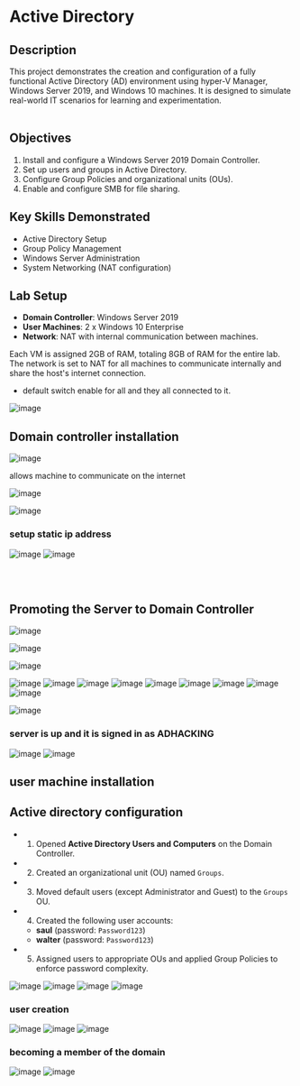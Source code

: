 <h1>Active Directory</h1>

<h2>Description</h2>
This project demonstrates the creation and configuration of a fully functional Active Directory (AD) environment using hyper-V Manager, Windows Server 2019, and Windows 10 machines. It is designed to simulate real-world IT scenarios for learning and experimentation.
<br />
<br />

## Objectives
1. Install and configure a Windows Server 2019 Domain Controller.
2. Set up users and groups in Active Directory.
3. Configure Group Policies and organizational units (OUs).
4. Enable and configure SMB for file sharing.


## Key Skills Demonstrated
- Active Directory Setup
- Group Policy Management
- Windows Server Administration
- System Networking (NAT configuration)

## Lab Setup
- **Domain Controller**: Windows Server 2019
- **User Machines**: 2 x Windows 10 Enterprise
- **Network**: NAT with internal communication between machines.

Each VM is assigned 2GB of RAM, totaling 8GB of RAM for the entire lab. The network is set to NAT for all machines to communicate internally and share the host's internet connection.

- default switch enable for all and they all connected to it.

![image](https://github.com/user-attachments/assets/b7faa6bb-7150-409d-9248-87006e5122df)


## Domain controller installation
![image](https://github.com/user-attachments/assets/b8d8c1b3-91a6-4253-aa29-f96843077558)

allows machine to communicate on the internet 

![image](https://github.com/user-attachments/assets/965b0c93-1e55-474e-8cc3-9694fbdb4a76)

![image](https://github.com/user-attachments/assets/194548d9-5cba-4aef-a035-abb5c4f262bc)


<h3>setup static ip address</h3>

![image](https://github.com/user-attachments/assets/0b9eb1f9-e6c9-4b29-b7df-087ff1f7ee95)
![image](https://github.com/user-attachments/assets/a8aff85e-0137-4fea-8154-bcd1a53159da)

<br />
<br />

## Promoting the Server to Domain Controller

![image](https://github.com/user-attachments/assets/df63c79a-9981-45a1-9ded-ff7f52039349)

![image](https://github.com/user-attachments/assets/72d1e433-0548-4ae2-8080-61695aab1066)

![image](https://github.com/user-attachments/assets/c85cca81-bfce-45ca-bdca-b740549f7e27)

![image](https://github.com/user-attachments/assets/81ccf916-51f8-4869-a2a8-17ea8ce300f0)
![image](https://github.com/user-attachments/assets/a2253f93-f254-4334-b964-bd9617a8564d)
![image](https://github.com/user-attachments/assets/95f20952-cf92-47b4-8afb-e98b3586f7c5)
![image](https://github.com/user-attachments/assets/7db3f69f-cabd-4052-aab0-d9bda779fefc)
![image](https://github.com/user-attachments/assets/19b580b4-ac0e-4d9f-a282-250fe9c863b0)
![image](https://github.com/user-attachments/assets/65aa9476-9d57-487f-9892-1a58e522768a)
![image](https://github.com/user-attachments/assets/64a7a21b-81de-4c55-8ee1-13c62b344b3d)
![image](https://github.com/user-attachments/assets/5e85d962-b610-4d8a-881d-4389c86a4cff)
![image](https://github.com/user-attachments/assets/47057efd-e797-4d68-8bd1-5948280bbb9f)

![image](https://github.com/user-attachments/assets/8482512f-389f-4db8-a099-89c92cce8661)

<h3>server is up and it is signed in as ADHACKING</h3>

![image](https://github.com/user-attachments/assets/94ece524-2794-4407-b961-f49924fed3b6)
![image](https://github.com/user-attachments/assets/22dcf879-ae50-4d21-8638-0e6e1ef0133e)


## user machine installation


## Active directory configuration 
- 1. Opened **Active Directory Users and Computers** on the Domain Controller.
- 2. Created an organizational unit (OU) named `Groups`.
- 3. Moved default users (except Administrator and Guest) to the `Groups` OU.
- 4. Created the following user accounts:
   - **saul** (password: `Password123`)
   - **walter** (password: `Password123`)
- 5. Assigned users to appropriate OUs and applied Group Policies to enforce password complexity.

![image](https://github.com/user-attachments/assets/815ca589-661f-4c7e-bd8f-2023b44ae2bc)
![image](https://github.com/user-attachments/assets/1dc3f160-03e9-422f-806a-abd307d8de77)
![image](https://github.com/user-attachments/assets/ec3885e3-b90a-448d-9a8c-c8ac27c63596)
![image](https://github.com/user-attachments/assets/4386844e-76fd-49b2-a837-6f8a433ef5e1)

<h3> user creation </h3>

![image](https://github.com/user-attachments/assets/332899e1-b687-4358-beda-cd874af3a652)
![image](https://github.com/user-attachments/assets/cc60c922-aee0-48eb-9d13-5d579862ce9e)
![image](https://github.com/user-attachments/assets/8d3ba7ec-494b-4e48-bb88-7a11316a7d31)

<h3> becoming a member of the domain </h3>

![image](https://github.com/user-attachments/assets/5ef3f7e8-9994-461b-90e6-48523c84b8f2)
![image](https://github.com/user-attachments/assets/ec18d779-82c4-428c-a9bb-1ed5151f853c)













